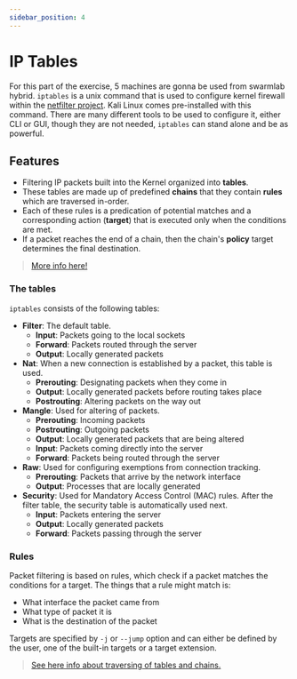 ```yaml
---
sidebar_position: 4
---
```


# IP Tables

For this part of the exercise, 5 machines are gonna be used from swarmlab hybrid.
``iptables`` is a unix command that is used to configure kernel firewall within the [netfilter project](https://www.netfilter.org). Kali Linux comes pre-installed with this command. There are many different tools to be used to configure it, either CLI or GUI, though they are not needed, ``iptables`` can stand alone and be as powerful.

## Features

* Filtering IP packets built into the Kernel organized into **tables**.
* These tables are made up of predefined **chains** that they contain **rules** which are traversed in-order.
* Each of these rules is a predication of potential matches and a corresponding action (**target**) that is executed only when the conditions are met.
* If a packet reaches the end of a chain, then the chain's **policy** target determines the final destination.

> [More info here!](https://en.wikipedia.org/wiki/Iptables)

### The tables

``iptables`` consists of the following tables:

* **Filter**: The default table.
    * **Input**: Packets going to the local sockets
    * **Forward**: Packets routed through the server
    * **Output**: Locally generated packets
* **Nat**: When a new connection is established by a packet, this table is used.
    * **Prerouting**: Designating packets when they come in
    * **Output**: Locally generated packets before routing takes place
    * **Postrouting**: Altering packets on the way out
* **Mangle**: Used for altering of packets.
    * **Prerouting**: Incoming packets
    * **Postrouting**: Outgoing packets
    * **Output**: Locally generated packets that are being altered
    * **Input**: Packets coming directly into the server
    * **Forward**: Packets being routed through the server
* **Raw**: Used for configuring exemptions from connection tracking.
    * **Prerouting**: Packets that arrive by the network interface
    * **Output**: Processes that are locally generated
* **Security**: Used for Mandatory Access Control (MAC) rules. After the filter table, the security table is automatically used next.
    * **Input**: Packets entering the server
    * **Output**: Locally generated packets
    * **Forward**: Packets passing through the server

### Rules

Packet filtering is based on rules, which check if a packet matches the conditions for a target.
The things that a rule might match is:
* What interface the packet came from
* What type of packet it is
* What is the destination of the packet

Targets are specified by ``-j`` or ``--jump`` option and can either be defined by the user, one of the built-in targets or a target extension.

> [See here info about traversing of tables and chains.](https://www.frozentux.net/iptables-tutorial/chunkyhtml/c962.html)